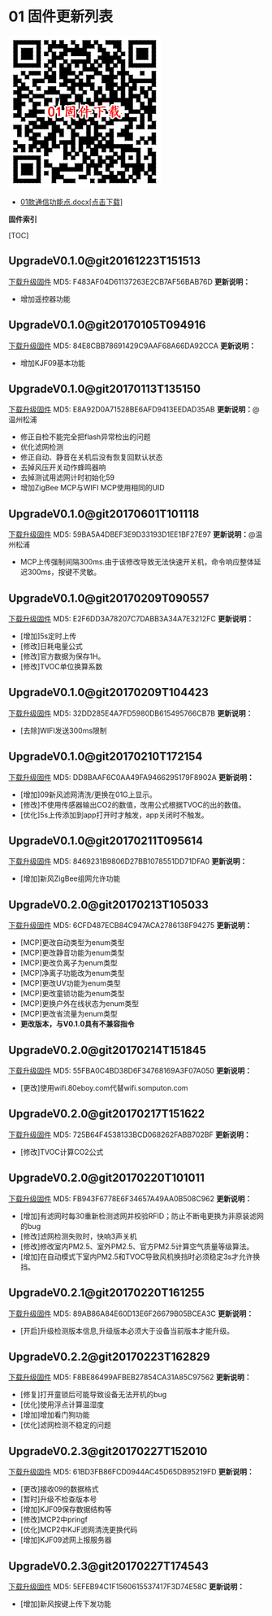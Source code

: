# 01 固件更新列表
![固件下载地址二维码](QRCode.png)
* [01款通信功能点.docx[点击下载]](01款通信功能点.docx)

**固件索引**

[TOC]

## UpgradeV0.1.0@git20161223T151513
 [下载升级固件](UpgradeV0.1.0@git20161223T151513.bin)
 MD5: F483AF04D61137263E2CB7AF56BAB76D
**更新说明：**
* 增加遥控器功能

## UpgradeV0.1.0@git20170105T094916
 [下载升级固件](UpgradeV0.1.0@git20170105T094916.bin)
 MD5: 84E8CBB78691429C9AAF68A66DA92CCA
**更新说明：**
* 增加KJF09基本功能

## UpgradeV0.1.0@git20170113T135150
 [下载升级固件](UpgradeV0.1.0@git20170113T135150.bin)
 MD5: E8A92D0A71528BE6AFD9413EEDAD35AB
**更新说明：**@温州松浦
* 修正自检不能完全把flash异常检出的问题
* 优化滤网检测
* 修正自动、静音在关机后没有恢复回默认状态
* 去掉风压开关动作蜂鸣器响
* 去掉测试用滤网计时初始化59
* 增加ZigBee MCP与WIFI MCP使用相同的UID

## UpgradeV0.1.0@git20170601T101118
 [下载升级固件](UpgradeV0.1.0@git20170601T101118.bin)
 MD5: 59BA5A4DBEF3E9D33193D1EE1BF27E97
**更新说明：**@温州松浦
* MCP上传强制间隔300ms.由于该修改导致无法快速开关机，命令响应整体延迟300ms，按键不灵敏。

## UpgradeV0.1.0@git20170209T090557
 [下载升级固件](UpgradeV0.1.0@git20170209T090557.bin)
 MD5: E2F6DD3A78207C7DABB3A34A7E3212FC
**更新说明：**
* [增加]5s定时上传
* [修改]日耗电量公式
* [修改]官方数据为保存1H。
* [修改]TVOC单位换算系数

## UpgradeV0.1.0@git20170209T104423
 [下载升级固件](UpgradeV0.1.0@git20170209T104423.bin)
 MD5: 32DD285E4A7FD5980DB615495766CB7B
**更新说明：**
* [去除]WIFI发送300ms限制

## UpgradeV0.1.0@git20170210T172154
 [下载升级固件](UpgradeV0.1.0@git20170210T172154.bin)
 MD5: DD8BAAF6C0AA49FA9466295179F8902A
**更新说明：**
* [增加]09新风滤网清洗/更换在01G上显示。
* [修改]不使用传感器输出CO2的数值，改用公式根据TVOC的出的数值。
* [优化]5s上传添加到app打开时才触发，app关闭时不触发。

## UpgradeV0.1.0@git20170211T095614
 [下载升级固件](UpgradeV0.1.0@git20170211T095614.bin)
 MD5: 8469231B9806D27BB1078551DD71DFA0
**更新说明：**
* [增加]新风ZigBee组网允许功能

## UpgradeV0.2.0@git20170213T105033
 [下载升级固件](UpgradeV0.2.0@git20170213T105033.bin)
 MD5: 6CFD487ECB84C947ACA2786138F94275
**更新说明：**
* [MCP]更改自动类型为enum类型
* [MCP]更改静音功能为enum类型
* [MCP]更改负离子为enum类型
* [MCP]净离子功能改为enum类型
* [MCP]更改UV功能为enum类型
* [MCP]更改童锁功能为enum类型
* [MCP]更换户外在线状态为enum类型
* [MCP]更改省流量为enum类型
* **更改版本，与V0.1.0具有不兼容指令**

## UpgradeV0.2.0@git20170214T151845
 [下载升级固件](UpgradeV0.2.0@git20170214T151845.bin)
 MD5: 55FBA0C4BD38D6F34768169A3F07A050
**更新说明：**
* [更改]使用wifi.80eboy.com代替wifi.somputon.com

## UpgradeV0.2.0@git20170217T151622
 [下载升级固件](UpgradeV0.2.0@git20170217T151622.bin)
 MD5: 725B64F4538133BCD068262FABB702BF
**更新说明：**
* [修改]TVOC计算CO2公式

## UpgradeV0.2.0@git20170220T101011
 [下载升级固件](UpgradeV0.2.0@git20170220T101011.bin)
 MD5: FB943F6778E6F34657A49AA0B508C962
**更新说明：**
* [增加]有滤网时每30重新检测滤网并校验RFID；防止不断电更换为非原装滤网的bug
* [修改]滤网检测失败时，快响3声关机
* [修改]修改室内PM2.5、室外PM2.5、官方PM2.5计算空气质量等级算法。
* [增加]在自动模式下室内PM2.5和TVOC导致风机换挡时必须稳定3s才允许换挡。

## UpgradeV0.2.1@git20170220T161255
 [下载升级固件](UpgradeV0.2.1@git20170220T161255.bin)
 MD5: 89AB86A84E60D13E6F26679B05BCEA3C
**更新说明：**
* [开启]升级检测版本信息,升级版本必须大于设备当前版本才能升级。

## UpgradeV0.2.2@git20170223T162829
 [下载升级固件](UpgradeV0.2.2@git20170223T162829.bin)
 MD5: F8BE86499AFBEB27854CA31A85C97562
**更新说明：**
* [修复]打开童锁后可能导致设备无法开机的bug
* [优化]使用浮点计算温湿度
* [增加]增加看门狗功能
* [优化]滤网检测不稳定的问题

## UpgradeV0.2.3@git20170227T152010
 [下载升级固件](UpgradeV0.2.3@git20170227T152010.bin)
 MD5: 61BD3FB86FCD0944AC45D65DB95219FD
**更新说明：**
* [更改]接收09的数据格式
* [暂时]升级不检查版本号
* [增加]KJF09保存数据结构等
* [修改]MCP2中pringf
* [优化]MCP2中KJF滤网清洗更换代码
* [增加]KJF09滤网上报服务器

## UpgradeV0.2.3@git20170227T174543
 [下载升级固件](UpgradeV0.2.3@git20170227T174543.bin)
 MD5: 5EFEB94C1F1560615537417F3D74E58C
**更新说明：**
* [增加]新风按键上传下发功能